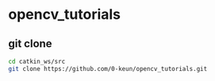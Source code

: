 # opencv_tutorials

## git clone
```bash
cd catkin_ws/src
git clone https://github.com/0-keun/opencv_tutorials.git
```
